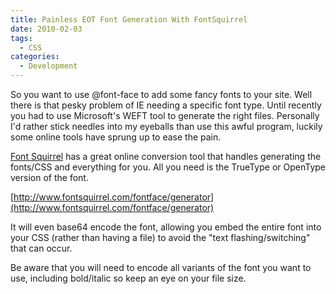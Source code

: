 ```yaml
---
title: Painless EOT Font Generation With FontSquirrel
date: 2010-02-03
tags:
  - CSS
categories:
  - Development
---
```



So you want to use @font-face to add some fancy fonts to your site. Well there is that pesky problem of IE needing a specific font type. Until recently you had to use Microsoft's WEFT tool to generate the right files. Personally I'd rather stick needles into my eyeballs than use this awful program, luckily some online tools have sprung up to ease the pain.

<!-- more -->

[Font Squirrel](http://www.fontsquirrel.com) has a great online conversion tool that handles generating the fonts/CSS and everything for you. All you need is the TrueType or OpenType version of the font.


[http://www.fontsquirrel.com/fontface/generator](http://www.fontsquirrel.com/fontface/generator)

It will even base64 encode the font, allowing you embed the entire font into your CSS (rather than having a file) to avoid the "text flashing/switching" that can occur.

Be aware that you will need to encode all variants of the font you want to use, including bold/italic so keep an eye on your file size.
